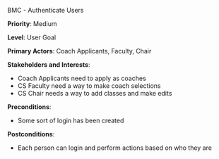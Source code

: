 BMC - Authenticate Users

**Priority**: Medium

**Level**: User Goal

**Primary Actors**: Coach Applicants, Faculty, Chair

**Stakeholders and Interests**:
- Coach Applicants need to apply as coaches
- CS Faculty need a way to make coach selections
- CS Chair needs a way to add classes and make edits

**Preconditions**:
- Some sort of login has been created

**Postconditions**:
- Each person can login and perform actions based on who they are